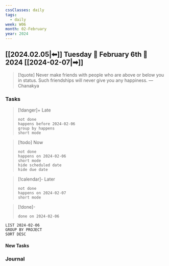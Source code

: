 ```yaml
---
cssClasses: daily
tags:
  - daily
week: W06
month: 02-February
year: 2024
---
```


## [[2024.02.05|⬅]] Tuesday 🔹 February 6th 🔹 2024 [[2024-02-07|➡]]

> [!quote] Never make friends with people who are above or below you in status. Such friendships will never give you any happiness.
> — Chanakya

### Tasks

> [!danger]+ Late
> ```tasks
> not done
> happens before 2024-02-06
> group by happens
> short mode
> ```

> [!todo] Now
> ```tasks
> not done
> happens on 2024-02-06
> short mode
> hide scheduled date
> hide due date
> ```

> [!calendar]- Later
> ```tasks
> not done
> happens on 2024-02-07
> short mode
> ```

> [!done]-
> ```tasks
> done on 2024-02-06
> ```

```toggl
LIST 2024-02-06
GROUP BY PROJECT
SORT DESC
```

#### New Tasks

### Journal
